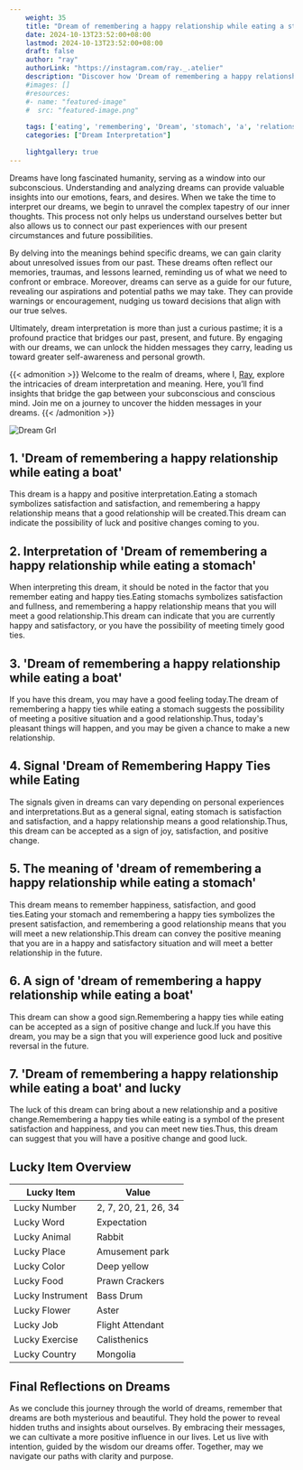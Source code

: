 ```yaml
---
    weight: 35
    title: "Dream of remembering a happy relationship while eating a stomach"  # Assuming 'title' column exists
    date: 2024-10-13T23:52:00+08:00
    lastmod: 2024-10-13T23:52:00+08:00
    draft: false
    author: "ray"
    authorLink: "https://instagram.com/ray._.atelier"
    description: "Discover how 'Dream of remembering a happy relationship while eating a stomach' can interpret your future and uncover its significant meanings in your life."
    #images: []
    #resources:
    #- name: "featured-image"
    #  src: "featured-image.png"
    
    tags: ['eating', 'remembering', 'Dream', 'stomach', 'a', 'relationship', 'happy', 'of', 'while']
    categories: ["Dream Interpretation"]
    
    lightgallery: true
---
```

    
Dreams have long fascinated humanity, serving as a window into our subconscious. Understanding and analyzing dreams can provide valuable insights into our emotions, fears, and desires. When we take the time to interpret our dreams, we begin to unravel the complex tapestry of our inner thoughts. This process not only helps us understand ourselves better but also allows us to connect our past experiences with our present circumstances and future possibilities.

By delving into the meanings behind specific dreams, we can gain clarity about unresolved issues from our past. These dreams often reflect our memories, traumas, and lessons learned, reminding us of what we need to confront or embrace. Moreover, dreams can serve as a guide for our future, revealing our aspirations and potential paths we may take. They can provide warnings or encouragement, nudging us toward decisions that align with our true selves.

Ultimately, dream interpretation is more than just a curious pastime; it is a profound practice that bridges our past, present, and future. By engaging with our dreams, we can unlock the hidden messages they carry, leading us toward greater self-awareness and personal growth.

{{< admonition >}}
Welcome to the realm of dreams, where I, [Ray](https://instagram.com/ray._.atelier), explore the intricacies of dream interpretation and meaning. Here, you’ll find insights that bridge the gap between your subconscious and conscious mind. Join me on a journey to uncover the hidden messages in your dreams.
{{< /admonition >}}

![Dream Grl](https://cdn.pixabay.com/photo/2017/11/02/03/35/gothic-2910057_1280.jpg "Dream Grl")

## 1. 'Dream of remembering a happy relationship while eating a boat'
This dream is a happy and positive interpretation.Eating a stomach symbolizes satisfaction and satisfaction, and remembering a happy relationship means that a good relationship will be created.This dream can indicate the possibility of luck and positive changes coming to you.

## 2. Interpretation of 'Dream of remembering a happy relationship while eating a stomach'
When interpreting this dream, it should be noted in the factor that you remember eating and happy ties.Eating stomachs symbolizes satisfaction and fullness, and remembering a happy relationship means that you will meet a good relationship.This dream can indicate that you are currently happy and satisfactory, or you have the possibility of meeting timely good ties.

## 3. 'Dream of remembering a happy relationship while eating a boat'
If you have this dream, you may have a good feeling today.The dream of remembering a happy ties while eating a stomach suggests the possibility of meeting a positive situation and a good relationship.Thus, today's pleasant things will happen, and you may be given a chance to make a new relationship.

## 4. Signal 'Dream of Remembering Happy Ties while Eating
The signals given in dreams can vary depending on personal experiences and interpretations.But as a general signal, eating stomach is satisfaction and satisfaction, and a happy relationship means a good relationship.Thus, this dream can be accepted as a sign of joy, satisfaction, and positive change.

## 5. The meaning of 'dream of remembering a happy relationship while eating a stomach'
This dream means to remember happiness, satisfaction, and good ties.Eating your stomach and remembering a happy ties symbolizes the present satisfaction, and remembering a good relationship means that you will meet a new relationship.This dream can convey the positive meaning that you are in a happy and satisfactory situation and will meet a better relationship in the future.

## 6. A sign of 'dream of remembering a happy relationship while eating a boat'
This dream can show a good sign.Remembering a happy ties while eating can be accepted as a sign of positive change and luck.If you have this dream, you may be a sign that you will experience good luck and positive reversal in the future.

## 7. 'Dream of remembering a happy relationship while eating a boat' and lucky
The luck of this dream can bring about a new relationship and a positive change.Remembering a happy ties while eating is a symbol of the present satisfaction and happiness, and you can meet new ties.Thus, this dream can suggest that you will have a positive change and good luck.

## Lucky Item Overview
| Lucky Item          | Value              |
|---------------|--------------------|
| Lucky Number        | 2, 7, 20, 21, 26, 34  |
| Lucky Word          | Expectation |
| Lucky Animal        | Rabbit |
| Lucky Place         | Amusement park     |
| Lucky Color         | Deep yellow     |
| Lucky Food          | Prawn Crackers      |
| Lucky Instrument    | Bass Drum |
| Lucky Flower        | Aster    |
| Lucky Job           | Flight Attendant       |
| Lucky Exercise      | Calisthenics  |
| Lucky Country       | Mongolia    |


##  Final Reflections on Dreams

As we conclude this journey through the world of dreams, remember that dreams are both mysterious and beautiful. They hold the power to reveal hidden truths and insights about ourselves. By embracing their messages, we can cultivate a more positive influence in our lives. Let us live with intention, guided by the wisdom our dreams offer. Together, may we navigate our paths with clarity and purpose.
